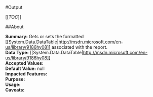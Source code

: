 #Output

[[_TOC_]]

##About

**Summary:** Gets or sets the formatted [[System.Data.DataTable|http://msdn.microsoft.com/en-us/library/9186hy08]] associated with the report.  
**Data Type:** [[System.Data.DataTable|http://msdn.microsoft.com/en-us/library/9186hy08]]  
**Accepted Values:**   
**Default Value:** null  
**Impacted Features:**   
**Purpose:**   
**Usage:**   
**Caveats:**   


